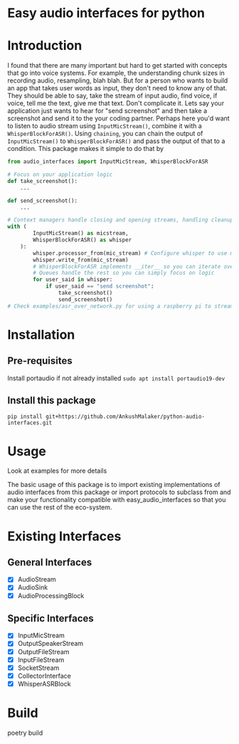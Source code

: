 # Easy audio interfaces for python
# Introduction
I found that there are many important but hard to get started with concepts that go into voice systems. For example, the understanding chunk sizes in recording audio, resampling, blah blah. But for a person who wants to build an app that takes user words as input, they don't need to know any of that. They should be able to say, take the stream of input audio, find voice, if voice, tell me the text, give me  that text. Don't complicate it. Lets say your application just wants to hear for "send screenshot" and then take a screenshot and send it to the your coding partner. Perhaps here you'd want to listen to audio stream using `InputMicStream()`, combine it with a `WhisperBlockForASR()`. Using `chaining`, you can chain the output of `InputMicStream()` to `WhisperBlockForASR()` and pass the output of that to a condition. This package makes it simple to do that by
```python
from audio_interfaces import InputMicStream, WhisperBlockForASR

# Focus on your application logic
def take_screenshot():
    ...

def send_screenshot():
    ...

# Context managers handle closing and opening streams, handling cleanup if saving files required etc.
with (
        InputMicStream() as micstream,
        WhisperBlockForASR() as whisper
    ):
        whisper.processor_from(mic_stream) # Configure whisper to use mic_stream. Any conversion of sample_rate etc is handled automatically by the above config.
        whisper.write_from(mic_stream)
        # WhisperBlockForASR implements __iter__ so you can iterate over it
        # Queues handle the rest so you can simply focus on logic
        for user_said in whisper:
            if user_said == "send screenshot":
                take_screenshot()
                send_screenshot()
# Check examples/asr_over_network.py for using a raspberry pi to stream data from one room and process in another room in few lines of code.
```

# Installation
## Pre-requisites
Install portaudio if not already installed
```sudo apt install portaudio19-dev```
## Install this package
```pip install git+https://github.com/AnkushMalaker/python-audio-interfaces.git```

# Usage
Look at examples for more details

The basic usage of this package  is to import existing implementations of audio interfaces from this package or import protocols to subclass from and make your  functionality compatible with easy_audio_interfaces so that you can use the rest of the eco-system.

# Existing Interfaces
## General Interfaces
- [x] AudioStream
- [x] AudioSink
- [x] AudioProcessingBlock
## Specific Interfaces
- [x] InputMicStream
- [x] OutputSpeakerStream
- [x] OutputFileStream
- [x] InputFileStream
- [x] SocketStream
- [x] CollectorInterface
- [x] WhisperASRBlock

# Build
poetry build
